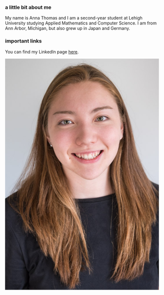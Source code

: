 ### **a little bit about me**

My name is Anna Thomas and I am a second-year student at Lehigh University studying Applied Mathematics and Computer Science.
I am from Ann Arbor, Michigan, but also grew up in Japan and Germany. 


### **important links**

You can find my LinkedIn page [here](www.linkedin.com/in/anna-thomas-391390166).

![image](https://github.com/AnnaKThomas/AnnaKThomas.github.io/blob/master/180529-4755.jpg?raw=true)
